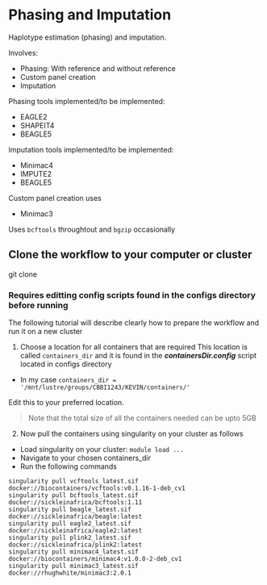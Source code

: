 # Phasing and Imputation
Haplotype estimation (phasing) and imputation.

Involves:

- Phasing: With reference and without reference
- Custom panel creation
- Imputation

Phasing tools implemented/to be implemented:
- EAGLE2
- SHAPEIT4
- BEAGLE5

Imputation tools implemented/to be implemented:
- Minimac4
- IMPUTE2
- BEAGLE5

Custom panel creation uses
- Minimac3

Uses ```bcftools``` throughtout and ```bgzip``` occasionally


## Clone the workflow to your computer or cluster
git clone 


### Requires editting config scripts found in the configs directory before running

The following tutorial will describe clearly how to prepare the workflow and run it on a new cluster

1) Choose a location for all containers that are required
This location is called ```containers_dir``` 
and it is found in the ***containersDir.config*** script located in configs directory

  * In my case ```containers_dir = '/mnt/lustre/groups/CBBI1243/KEVIN/containers/'``` 

Edit this to your preferred location. 

> Note that the total size of all the containers needed can be upto 5GB

2) Now pull the containers using singularity on your cluster as follows
  * Load singularity on your cluster: ```module load ...```
  * Navigate to your chosen containers_dir
  * Run the following commands
  ```
  singularity pull vcftools_latest.sif docker://biocontainers/vcftools:v0.1.16-1-deb_cv1
  singularity pull bcftools_latest.sif docker://sickleinafrica/bcftools:1.11
  singularity pull beagle_latest.sif docker://sickleinafrica/beagle:latest
  singularity pull eagle2_latest.sif docker://sickleinafrica/eagle2:latest
  singularity pull plink2_latest.sif docker://sickleinafrica/plink2:latest
  singularity pull minimac4_latest.sif docker://biocontainers/minimac4:v1.0.0-2-deb_cv1
  singularity pull minimac3_latest.sif docker://rhughwhite/minimac3:2.0.1
  ```

